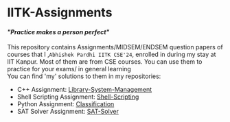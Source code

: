 # IITK-Assignments
#### *"Practice makes a person perfect"*  
This repository contains Assignments/MIDSEM/ENDSEM question papers of courses that I ,```Abhishek Pardhi IITK CSE'24```, enrolled in during my stay at IIT Kanpur. Most of them are from CSE courses. You can use them to practice for your exams/ in general learning\
You can find 'my' solutions to them in my repositories:
- C++ Assignment: <a href="https://github.com/AbhishekPardhi/Library-System-Management">Library-System-Management</a>
- Shell Scripting Assignment: <a href="https://github.com/AbhishekPardhi/Shell-Scripting">Shell-Scripting</a>
- Python Assignment: <a href="https://github.com/AbhishekPardhi/Classification">Classification</a>
- SAT Solver Assignment: <a href="https://github.com/AbhishekPardhi/SAT-Solver">SAT-Solver</a>
